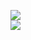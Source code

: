 [![](https://img.shields.io/badge/Made%20With-Github%20Spray-lightgrey.svg?style=for-the-badge&logo=github)](https://github.com/Annihil/github-spray#11799)  
[![](https://i.imgur.com/2DrTn0Z.gif)](https://github.com/Annihil/github-spray)